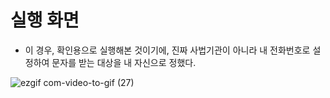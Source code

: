 # 실행 화면
- 이 경우, 확인용으로 실행해본 것이기에, 진짜 사법기관이 아니라 내 전화번호로 설정하여 문자를 받는 대상을 내 자신으로 정했다.

![ezgif com-video-to-gif (27)](https://github.com/taeyoonL/Embeded_Software_BlackWrist_App/assets/132141316/9477442d-aa6c-4594-93e4-c8b7d5292338)
